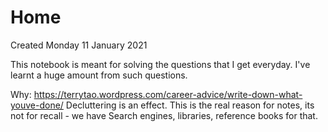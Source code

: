 # Home
Created Monday 11 January 2021

This notebook is meant for solving the questions that I get everyday.
I've learnt a huge amount from such questions.

Why: <https://terrytao.wordpress.com/career-advice/write-down-what-youve-done/>
Decluttering is an effect. This is the real reason for notes, its not for recall - we have Search engines, libraries, reference books for that.


